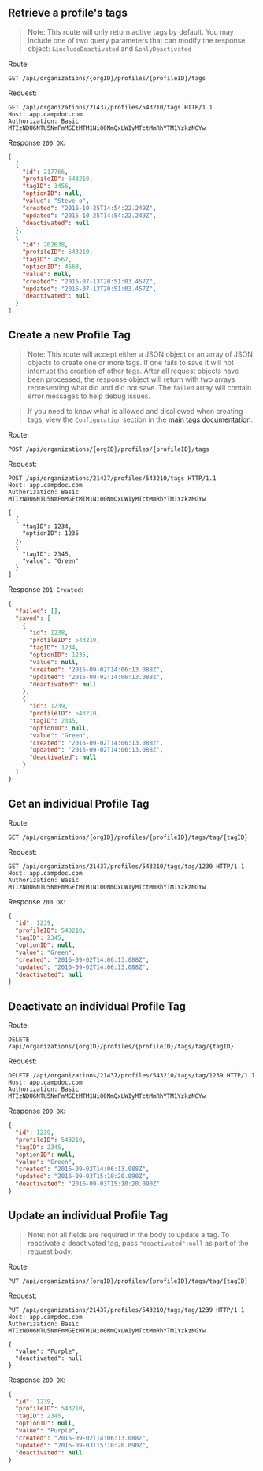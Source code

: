 ## Retrieve a profile's tags

> Note: This route will only return active tags by default. You may include one of two query parameters that can modify the response object: `&includeDeactivated` and `&onlyDeactivated`

Route:
```
GET /api/organizations/{orgID}/profiles/{profileID}/tags
```
Request:
```
GET /api/organizations/21437/profiles/543210/tags HTTP/1.1
Host: app.campdoc.com
Authorization: Basic MTIzNDU6NTU5NmFmMGEtMTM1Ni00NmQxLWIyMTctMmRhYTM1YzkzNGYw
```
Response `200 OK`:
```json
[
  {
    "id": 217766,
    "profileID": 543210,
    "tagID": 3456,
    "optionID": null,
    "value": "Steve-o",
    "created": "2016-10-25T14:54:22.249Z",
    "updated": "2016-10-25T14:54:22.249Z",
    "deactivated": null
  },
  {
    "id": 202638,
    "profileID": 543210,
    "tagID": 4567,
    "optionID": 4568,
    "value": null,
    "created": "2016-07-13T20:51:03.457Z",
    "updated": "2016-07-13T20:51:03.457Z",
    "deactivated": null
  }
]
```

## Create a new Profile Tag

> Note: This route will accept either a JSON object or an array of JSON objects to create one or more tags. If one fails to save it will not interrupt the creation of other tags. After all request objects have been processed, the response object will return with two arrays representing what did and did not save. The `failed` array will contain error messages to help debug issues.

> If you need to know what is allowed and disallowed when creating tags, view the `Configuration` section in the [main tags documentation](/v1/chapters/06-tags.md).

Route:
```
POST /api/organizations/{orgID}/profiles/{profileID}/tags
```
Request:
```
POST /api/organizations/21437/profiles/543210/tags HTTP/1.1
Host: app.campdoc.com
Authorization: Basic MTIzNDU6NTU5NmFmMGEtMTM1Ni00NmQxLWIyMTctMmRhYTM1YzkzNGYw

[
  {
    "tagID": 1234,
    "optionID": 1235
  },
  {
    "tagID": 2345,
    "value": "Green"
  }
]
```

Response `201 Created`:
```json
{
  "failed": [],
  "saved": [
    {
      "id": 1238,
      "profileID": 543210,
      "tagID": 1234,
      "optionID": 1235,
      "value": null,
      "created": "2016-09-02T14:06:13.088Z",
      "updated": "2016-09-02T14:06:13.088Z",
      "deactivated": null
    },
    {
      "id": 1239,
      "profileID": 543210,
      "tagID": 2345,
      "optionID": null,
      "value": "Green",
      "created": "2016-09-02T14:06:13.088Z",
      "updated": "2016-09-02T14:06:13.088Z",
      "deactivated": null
    }
  ]
}
```

## Get an individual Profile Tag

Route:
```
GET /api/organizations/{orgID}/profiles/{profileID}/tags/tag/{tagID}
```

Request:
```
GET /api/organizations/21437/profiles/543210/tags/tag/1239 HTTP/1.1
Host: app.campdoc.com
Authorization: Basic MTIzNDU6NTU5NmFmMGEtMTM1Ni00NmQxLWIyMTctMmRhYTM1YzkzNGYw
```

Response `200 OK`:
```json
{
  "id": 1239,
  "profileID": 543210,
  "tagID": 2345,
  "optionID": null,
  "value": "Green",
  "created": "2016-09-02T14:06:13.088Z",
  "updated": "2016-09-02T14:06:13.088Z",
  "deactivated": null
}
```

## Deactivate an individual Profile Tag

Route:
```
DELETE /api/organizations/{orgID}/profiles/{profileID}/tags/tag/{tagID}
```

Request:
```
DELETE /api/organizations/21437/profiles/543210/tags/tag/1239 HTTP/1.1
Host: app.campdoc.com
Authorization: Basic MTIzNDU6NTU5NmFmMGEtMTM1Ni00NmQxLWIyMTctMmRhYTM1YzkzNGYw
```

Response `200 OK`:
```json
{
  "id": 1239,
  "profileID": 543210,
  "tagID": 2345,
  "optionID": null,
  "value": "Green",
  "created": "2016-09-02T14:06:13.088Z",
  "updated": "2016-09-03T15:10:20.090Z",
  "deactivated": "2016-09-03T15:10:20.090Z"
}
```

## Update an individual Profile Tag

> Note: not all fields are required in the body to update a tag. To reactivate a deactivated tag, pass `"deactivated":null` as part of the request body.

Route:
```
PUT /api/organizations/{orgID}/profiles/{profileID}/tags/tag/{tagID}
```

Request:
```
PUT /api/organizations/21437/profiles/543210/tags/tag/1239 HTTP/1.1
Host: app.campdoc.com
Authorization: Basic MTIzNDU6NTU5NmFmMGEtMTM1Ni00NmQxLWIyMTctMmRhYTM1YzkzNGYw

{
  "value": "Purple",
  "deactivated": null
}
```

Response `200 OK`:
```json
{
  "id": 1239,
  "profileID": 543210,
  "tagID": 2345,
  "optionID": null,
  "value": "Purple",
  "created": "2016-09-02T14:06:13.088Z",
  "updated": "2016-09-03T15:10:20.090Z",
  "deactivated": null
}
```
